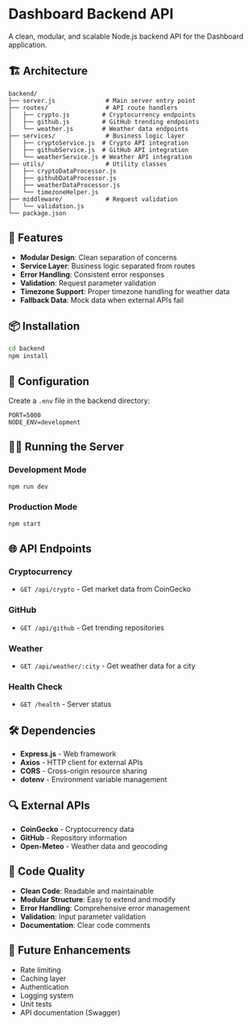 # Dashboard Backend API

A clean, modular, and scalable Node.js backend API for the Dashboard application.

## 🏗️ Architecture

```
backend/
├── server.js              # Main server entry point
├── routes/                # API route handlers
│   ├── crypto.js         # Cryptocurrency endpoints
│   ├── github.js         # GitHub trending endpoints
│   └── weather.js        # Weather data endpoints
├── services/              # Business logic layer
│   ├── cryptoService.js  # Crypto API integration
│   ├── githubService.js  # GitHub API integration
│   └── weatherService.js # Weather API integration
├── utils/                 # Utility classes
│   ├── cryptoDataProcessor.js
│   ├── githubDataProcessor.js
│   ├── weatherDataProcessor.js
│   └── timezoneHelper.js
├── middleware/            # Request validation
│   └── validation.js
└── package.json
```

## 🚀 Features

- **Modular Design**: Clean separation of concerns
- **Service Layer**: Business logic separated from routes
- **Error Handling**: Consistent error responses
- **Validation**: Request parameter validation
- **Timezone Support**: Proper timezone handling for weather data
- **Fallback Data**: Mock data when external APIs fail

## 📦 Installation

```bash
cd backend
npm install
```

## 🔧 Configuration

Create a `.env` file in the backend directory:

```env
PORT=5000
NODE_ENV=development
```

## 🏃‍♂️ Running the Server

### Development Mode
```bash
npm run dev
```

### Production Mode
```bash
npm start
```

## 🌐 API Endpoints

### Cryptocurrency
- `GET /api/crypto` - Get market data from CoinGecko

### GitHub
- `GET /api/github` - Get trending repositories

### Weather
- `GET /api/weather/:city` - Get weather data for a city

### Health Check
- `GET /health` - Server status

## 🛠️ Dependencies

- **Express.js** - Web framework
- **Axios** - HTTP client for external APIs
- **CORS** - Cross-origin resource sharing
- **dotenv** - Environment variable management

## 🔍 External APIs

- **CoinGecko** - Cryptocurrency data
- **GitHub** - Repository information
- **Open-Meteo** - Weather data and geocoding

## 📝 Code Quality

- **Clean Code**: Readable and maintainable
- **Modular Structure**: Easy to extend and modify
- **Error Handling**: Comprehensive error management
- **Validation**: Input parameter validation
- **Documentation**: Clear code comments

## 🚀 Future Enhancements

- Rate limiting
- Caching layer
- Authentication
- Logging system
- Unit tests
- API documentation (Swagger)

